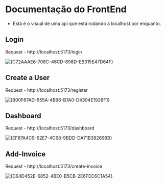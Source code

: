 # Documentação do FrontEnd
- Está é o visual de uma api que está rodando a localhost por enquanto.

## Login
Request - http://localhost:5173/login

![{C72AAAE6-708C-46CD-898D-EB315E47D64F}](https://github.com/user-attachments/assets/980adb41-f7fc-4325-9b8c-eea5db06009e)

## Create a User
Request - http://localhost:5173/register

![{B00F67AD-555A-4B96-B7A0-D4394E1928F1}](https://github.com/user-attachments/assets/eac809d8-4620-4e76-9f8d-fff1a3b6be55)

## Dashboard
Request - http://localhost:5173/dashboard

![{EF87A4C9-62E7-4C68-9BDD-DA71B382699B}](https://github.com/user-attachments/assets/fce4a670-3483-4215-a539-c07dcd7e4c85)

## Add-Invoice
Request - http://localhost:5173/create-invoice

![{D64D452E-6852-4BE0-B5CB-2E6FEC6C1A54}](https://github.com/user-attachments/assets/9d47470e-dd66-424a-9dd7-076deb9ea419)



